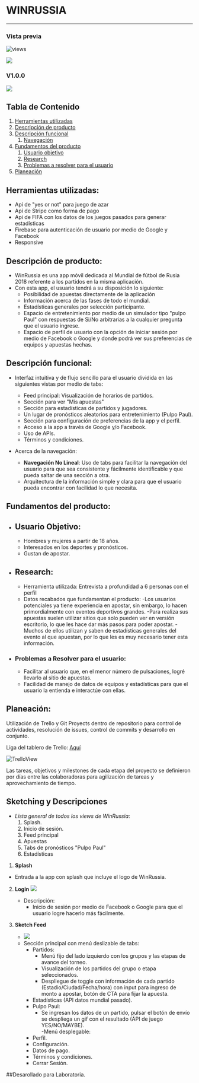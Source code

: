 # WINRUSSIA
------

### Vista previa 

![views](https://user-images.githubusercontent.com/32861306/38595720-db945cae-3d12-11e8-8d25-79d60b62ea41.jpg)

<img src=assets/images/vista.PNG>

### V1.0.0
<img src=assets/images/logo-horizontal.png>

## Tabla de Contenido
1. [Herramientas utilizadas](##herramientas)
1. [Descripción de producto](##descripcion)
2. [Descripción funcional](##descripcion-func)
    1. [Navegación](##navegacion)
3. [Fundamentos del producto](##fundamentos)
    1. [Usuario objetivo](##usuario)
    2. [Research](##research)
    3. [Problemas a resolver para el usuario](##problemas)
4. [Planeación](##planeacion)

## <a name="herramientas"></a> Herramientas utilizadas:
- Api de "yes or not" para juego de azar
- Api de Stripe como forma de pago
- Api de FIFA con los datos de los juegos pasados para generar estadísticas
- Firebase para autenticación de usuario por medio de Google y Facebook
- Responsive 

## <a name="descripcion"></a> Descripción de producto:
- WinRussia es una app móvil dedicada al Mundial de fútbol de Rusia 2018 referente a los partidos en la misma aplicación.
- Con esta app, el usuario tendrá a su disposición lo siguiente:
    - Posibilidad de apuestas directamente de la aplicación 
    - Información acerca de las fases de todo el mundial.
    - Estadísticas generales por selección participante.
    - Espacio de entretenimiento por medio de un simulador tipo "pulpo Paul" con respuestas de Si/No arbitrarias a la cualquier pregunta que el usuario ingrese.
    - Espacio de perfil de usuario con la opción de iniciar sesión por medio de Facebook o Google y donde podrá ver sus preferencias de equipos y apuestas hechas.

## <a name="descripcion-func"></a> Descripción funcional: 

- Interfaz intuitiva y de flujo sencillo para el usuario dividida en las siguientes vistas por medio de tabs:
    - Feed principal: Visualización de horarios de partidos.
    - Sección para ver "Mis apuestas"
    - Sección para estadísticas de partidos y jugadores.
    - Un lugar de pronósticos aleatorios para entretenimiento (Pulpo Paul). 
    - Sección para configuración de preferencias de la app y el perfil.
    - Acceso a la app a través de Google y/o Facebook.   
    - Uso de APIs.
    - Términos y condiciones. 

- <a name="navegacion"></a> Acerca de la navegación:
    - **Navegación No Lineal**: Uso de tabs para facilitar la navegación del usuario para que sea consistente y fácilmente identificable y que pueda saltar de una sección a otra.
    - Arquitectura de la información simple y clara para que el usuario pueda encontrar con facilidad lo que necesita.

## <a name="fundamentos"></a> Fundamentos del producto:

- ## <a name="usuario"></a> Usuario Objetivo:
    - Hombres y mujeres a partir de 18 años.
    - Interesados en los deportes y pronósticos.
    - Gustan de apostar.

- ## <a name="research"></a> Research:
    - Herramienta utilizada: Entrevista a profundidad a 6 personas con el perfil 
    - Datos recabados que fundamentan el producto:
        -Los usuarios potenciales ya tiene experiencia en apostar, sin embargo, lo hacen primordialmente con eventos deportivos grandes.
        -Para realiza sus apuestas suelen utilizar sitios que solo pueden ver en versión escritorio, lo que les hace dar más pasos para poder apostar.
        -Muchos de ellos utilizan y saben de estadísticas generales del evento al que apuestan, por lo que les es muy necesario tener esta información.

- ### <a name="problemas"></a> Problemas a Resolver para el usuario:
    - Facilitar al usuario que, en el menor número de pulsaciones, logré llevarlo al sitio de apuestas.
    - Facilidad de manejo de datos de equipos y estadísticas para que el usuario la entienda e interactúe con ellas.

## <a name="planeacion"></a> Planeación: 

Utilización de Trello y Git Proyects dentro de repositorio para control de actividades, resolución de issues, control de commits y desarrollo en conjunto.

Liga del tablero de Trello: [Aquí](https://trello.com/b/tEWFmgOW/principal-board)  

![TrelloView](/assets/images/trello.png)

Las tareas, objetivos y milestones de cada etapa del proyecto se definieron por días entre las colaboradoras para agilización de tareas y aprovechamiento de tiempo.

## <a name="sketching"></a> Sketching y Descripciones ##

- *Lista general de todos los views de WinRussia*:
    1. Splash.
    2. Inicio de sesión.
    3. Feed principal
    4. Apuestas
    5. Tabs de pronósticos "Pulpo Paul"
    6. Estadísticas

1. <a name="splash"></a>**Splash**
-   Entrada a la app con splash que incluye el logo de WinRussia.
2. <a name="login"></a>**Login**
    <img src=assets/images/Sketches/sketch-login.png>

    - Descripción:
        - Inicio de sesión por medio de Facebook o Google para que el usuario logre hacerlo más fácilmente.

2.  <a name="sketch-login"></a>**Sketch Feed**
    - <img src=assets/images/Sketches/sketch-feed.png>
    - Sección principal con menú deslizable de tabs: 
        - Partidos:
            - Menú fijo del lado izquierdo con los grupos y las etapas de avance del torneo. 
            - Visualización de los partidos del grupo o etapa seleccionados.
            - Despliegue de toggle con información de cada partido (Estadio/Ciudad/Fecha/hora) con input para ingreso de monto a apostar, botón de CTA para fijar la apuesta.   
        - Estadísticas (API datos mundial pasado). 
        - Pulpo Paul: 
            - Se ingresan los datos de un partido, pulsar el botón de envío se despliega un gif con el resultado (ÄPI de juego YES/NO/MAYBE).  
    -Menú desplegable: 
        - Perfil. 
        - Configuración.
        - Datos de pago. 
        - Términos y condiciones.
        - Cerrar Sesión.


##Desarollado para Laboratoria.
